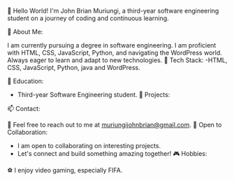 👋 Hello World! I'm John Brian Muriungi, a third-year software engineering student on a journey of coding and continuous learning.

🚀 About Me:

I am currently pursuing a degree in software engineering.
I am proficient with HTML, CSS, JavaScript, Python, and navigating the WordPress world.
Always eager to learn and adapt to new technologies.
🔧 Tech Stack:
    -HTML, CSS, JavaScript, Python, java and WordPress.

💼 Education:
   - Third-year Software Engineering student.
🌟 Projects:

📫 Contact:

📧 Feel free to reach out to me at muriungijohnbrian@gmail.com.
🤝 Open to Collaboration:

   - I am open to collaborating on interesting projects.
   - Let's connect and build something amazing together!
🎮 Hobbies:

⚽ I enjoy video gaming, especially FIFA.

<!---
John-Muriungi/John-Muriungi is a ✨ special ✨ repository because its `README.md` (this file) appears on your GitHub profile.
You can click the Preview link to take a look at your changes.
--->
